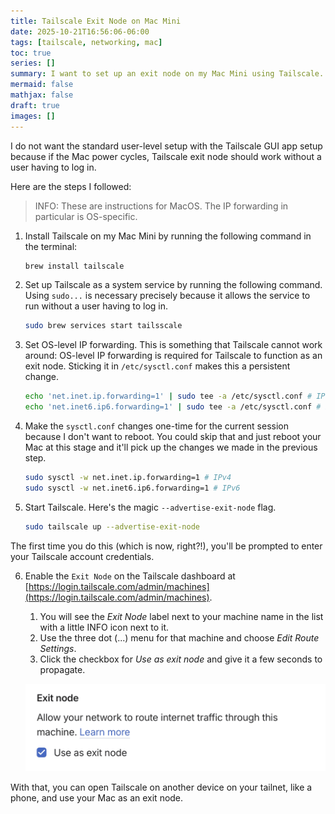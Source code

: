 ```yaml
---
title: Tailscale Exit Node on Mac Mini
date: 2025-10-21T16:56:06-06:00
tags: [tailscale, networking, mac]
toc: true
series: []
summary: I want to set up an exit node on my Mac Mini using Tailscale. That way I can watch movies from anywhere and print stuff without being at home.
mermaid: false
mathjax: false
draft: true
images: []
---
```


I do not want the standard user-level setup with the Tailscale GUI app setup because if the Mac power cycles, Tailscale exit node should work without a user having to log in.

Here are the steps I followed:

> INFO: These are instructions for MacOS.
> The IP forwarding in particular is OS-specific.

1. Install Tailscale on my Mac Mini by running the following command in the terminal:

    ```sh
    brew install tailscale
    ```

2. Set up Tailscale as a system service by running the following command.
  Using `sudo...` is necessary precisely because it allows the service to run without a user having to log in.

    ```sh
    sudo brew services start tailsscale
    ```

3. Set OS-level IP forwarding.
   This is something that Tailscale cannot work around: OS-level IP forwarding is required for Tailscale to function as an exit node.
   Sticking it in `/etc/sysctl.conf` makes this a persistent change.

    ```sh
    echo 'net.inet.ip.forwarding=1' | sudo tee -a /etc/sysctl.conf # IPv4
    echo 'net.inet6.ip6.forwarding=1' | sudo tee -a /etc/sysctl.conf # IPv6
    ```

4. Make the `sysctl.conf` changes one-time for the current session because I don't want to reboot.
  You could skip that and just reboot your Mac at this stage and it'll pick up the changes we made in the previous step.

    ```sh
    sudo sysctl -w net.inet.ip.forwarding=1 # IPv4
    sudo sysctl -w net.inet6.ip6.forwarding=1 # IPv6
    ```
5. Start Tailscale. Here's the magic `--advertise-exit-node` flag.

    ```sh
    sudo tailscale up --advertise-exit-node
    ```

  The first time you do this (which is now, right?!), you'll be prompted to enter your Tailscale account credentials.

6. Enable the `Exit Node` on the Tailscale dashboard at [https://login.tailscale.com/admin/machines](https://login.tailscale.com/admin/machines).

    1. You will see the _Exit Node_ label next to your machine name in the list with a little INFO icon next to it.
    2. Use the three dot (...) menu for that machine and choose _Edit Route Settings_.
    3. Click the checkbox for _Use as exit node_ and give it a few seconds to propagate.

    ![](exit-node.png)


With that, you can open Tailscale on another device on your tailnet, like a phone, and use your Mac as an exit node.
